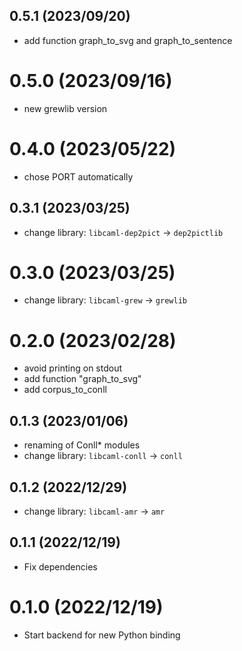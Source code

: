 ## 0.5.1 (2023/09/20)
  - add function graph_to_svg and graph_to_sentence

# 0.5.0 (2023/09/16)
  - new grewlib version

# 0.4.0 (2023/05/22)
  - chose PORT automatically

## 0.3.1 (2023/03/25)
  - change library: `libcaml-dep2pict` &rarr; `dep2pictlib`

# 0.3.0 (2023/03/25)
  - change library: `libcaml-grew` &rarr; `grewlib`

# 0.2.0 (2023/02/28)
  - avoid printing on stdout
  - add function "graph_to_svg"
  - add corpus_to_conll

## 0.1.3 (2023/01/06)
  - renaming of Conll* modules
  - change library: `libcaml-conll` &rarr; `conll`

## 0.1.2 (2022/12/29)
  - change library: `libcaml-amr` &rarr; `amr`

## 0.1.1 (2022/12/19)
  - Fix dependencies

# 0.1.0 (2022/12/19)
  - Start backend for new Python binding
